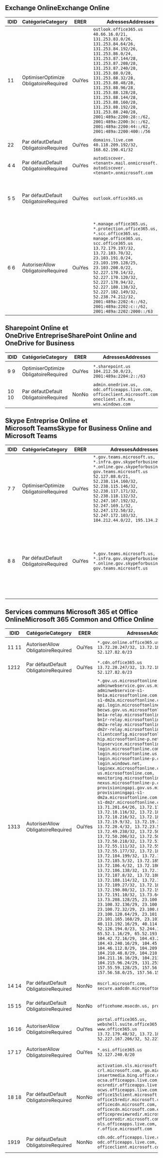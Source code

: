 <!--THIS FILE IS AUTOMATICALLY GENERATED. MANUAL CHANGES WILL BE OVERWRITTEN.-->
<!--Please contact the Office 365 Endpoints team with any questions.-->
<!--USGovGCCHigh endpoints version 2018082900-->
<!--File generated 2018-09-28 14:38:20.6973-->

## <a name="exchange-online"></a><span data-ttu-id="deb97-101">Exchange Online</span><span class="sxs-lookup"><span data-stu-id="deb97-101">Exchange Online</span></span>

<span data-ttu-id="deb97-102">ID</span><span class="sxs-lookup"><span data-stu-id="deb97-102">ID</span></span> | <span data-ttu-id="deb97-103">Catégorie</span><span class="sxs-lookup"><span data-stu-id="deb97-103">Category</span></span> | <span data-ttu-id="deb97-104">ER</span><span class="sxs-lookup"><span data-stu-id="deb97-104">ER</span></span> | <span data-ttu-id="deb97-105">Adresses</span><span class="sxs-lookup"><span data-stu-id="deb97-105">Addresses</span></span> | <span data-ttu-id="deb97-106">Ports</span><span class="sxs-lookup"><span data-stu-id="deb97-106">Ports</span></span>
-- | -------------------- | --- | ------------------------------------------------------------------------------------------------------------------------------------------------------------------------------------------------------------------------------------------------------------------------------------------------------------------------------------------------------------------------------------------------------------------------------------------------ | -------------------------------
<span data-ttu-id="deb97-107">1</span><span class="sxs-lookup"><span data-stu-id="deb97-107">1</span></span> | <span data-ttu-id="deb97-108">Optimiser</span><span class="sxs-lookup"><span data-stu-id="deb97-108">Optimize</span></span><BR><span data-ttu-id="deb97-109">Obligatoire</span><span class="sxs-lookup"><span data-stu-id="deb97-109">Required</span></span> | <span data-ttu-id="deb97-110">Oui</span><span class="sxs-lookup"><span data-stu-id="deb97-110">Yes</span></span> | `outlook.office365.us`<BR>`40.66.16.0/21, 131.253.83.0/26, 131.253.84.64/26, 131.253.84.192/26, 131.253.86.0/24, 131.253.87.144/28, 131.253.87.208/28, 131.253.87.240/28, 131.253.88.0/28, 131.253.88.32/28, 131.253.88.48/28, 131.253.88.96/28, 131.253.88.128/28, 131.253.88.144/28, 131.253.88.160/28, 131.253.88.192/28, 131.253.88.240/28, 2001:489a:2200:28::/62, 2001:489a:2200:3c::/62, 2001:489a:2200:44::/62, 2001:489a:2200:400::/56` | <span data-ttu-id="deb97-111">**TCP :** 443, 80</span><span class="sxs-lookup"><span data-stu-id="deb97-111">**TCP:** 443, 80</span></span>
<span data-ttu-id="deb97-112">2</span><span class="sxs-lookup"><span data-stu-id="deb97-112">2</span></span> | <span data-ttu-id="deb97-113">Par défaut</span><span class="sxs-lookup"><span data-stu-id="deb97-113">Default</span></span><BR><span data-ttu-id="deb97-114">Obligatoire</span><span class="sxs-lookup"><span data-stu-id="deb97-114">Required</span></span> | <span data-ttu-id="deb97-115">Oui</span><span class="sxs-lookup"><span data-stu-id="deb97-115">Yes</span></span> | `domains.live.com`<BR>`40.118.209.192/32, 168.62.190.41/32` | <span data-ttu-id="deb97-116">**TCP :** 443, 80</span><span class="sxs-lookup"><span data-stu-id="deb97-116">**TCP:** 443, 80</span></span>
<span data-ttu-id="deb97-117">4 </span><span class="sxs-lookup"><span data-stu-id="deb97-117">4</span></span> | <span data-ttu-id="deb97-118">Par défaut</span><span class="sxs-lookup"><span data-stu-id="deb97-118">Default</span></span><BR><span data-ttu-id="deb97-119">Obligatoire</span><span class="sxs-lookup"><span data-stu-id="deb97-119">Required</span></span> | <span data-ttu-id="deb97-120">Oui</span><span class="sxs-lookup"><span data-stu-id="deb97-120">Yes</span></span> | `autodiscover.<tenant>.mail.onmicrosoft.com, autodiscover.<tenant>.onmicrosoft.com` | <span data-ttu-id="deb97-121">**TCP :** 443, 80</span><span class="sxs-lookup"><span data-stu-id="deb97-121">**TCP:** 443, 80</span></span>
<span data-ttu-id="deb97-122">5 </span><span class="sxs-lookup"><span data-stu-id="deb97-122">5</span></span> | <span data-ttu-id="deb97-123">Par défaut</span><span class="sxs-lookup"><span data-stu-id="deb97-123">Default</span></span><BR><span data-ttu-id="deb97-124">Obligatoire</span><span class="sxs-lookup"><span data-stu-id="deb97-124">Required</span></span> | <span data-ttu-id="deb97-125">Oui</span><span class="sxs-lookup"><span data-stu-id="deb97-125">Yes</span></span> | `outlook.office365.us` | <span data-ttu-id="deb97-126">**TCP :** 143, 25, 587, 993, 995</span><span class="sxs-lookup"><span data-stu-id="deb97-126">**TCP:** 143, 25, 587, 993, 995</span></span>
<span data-ttu-id="deb97-127">6 </span><span class="sxs-lookup"><span data-stu-id="deb97-127">6</span></span> | <span data-ttu-id="deb97-128">Autoriser</span><span class="sxs-lookup"><span data-stu-id="deb97-128">Allow</span></span><BR><span data-ttu-id="deb97-129">Obligatoire</span><span class="sxs-lookup"><span data-stu-id="deb97-129">Required</span></span> | <span data-ttu-id="deb97-130">Oui</span><span class="sxs-lookup"><span data-stu-id="deb97-130">Yes</span></span> | `*.manage.office365.us, *.protection.office365.us, *.scc.office365.us, manage.office365.us, scc.office365.us`<BR>`13.72.179.197/32, 13.72.183.70/32, 23.103.191.0/24, 23.103.199.128/25, 23.103.208.0/22, 52.227.170.14/32, 52.227.170.120/32, 52.227.178.94/32, 52.227.180.138/32, 52.227.182.149/32, 52.238.74.212/32, 2001:489a:2202:4::/62, 2001:489a:2202:c::/62, 2001:489a:2202:2000::/63` | <span data-ttu-id="deb97-131">**TCP :** 25, 443</span><span class="sxs-lookup"><span data-stu-id="deb97-131">**TCP:** 25, 443</span></span>

## <a name="sharepoint-online-and-onedrive-for-business"></a><span data-ttu-id="deb97-132">Sharepoint Online et OneDrive Entreprise</span><span class="sxs-lookup"><span data-stu-id="deb97-132">SharePoint Online and OneDrive for Business</span></span>

<span data-ttu-id="deb97-133">ID</span><span class="sxs-lookup"><span data-stu-id="deb97-133">ID</span></span> | <span data-ttu-id="deb97-134">Catégorie</span><span class="sxs-lookup"><span data-stu-id="deb97-134">Category</span></span> | <span data-ttu-id="deb97-135">ER</span><span class="sxs-lookup"><span data-stu-id="deb97-135">ER</span></span> | <span data-ttu-id="deb97-136">Adresses</span><span class="sxs-lookup"><span data-stu-id="deb97-136">Addresses</span></span> | <span data-ttu-id="deb97-137">Ports</span><span class="sxs-lookup"><span data-stu-id="deb97-137">Ports</span></span>
-- | -------------------- | --- | ----------------------------------------------------------------------------------------------------------- | ----------------
<span data-ttu-id="deb97-138">9 </span><span class="sxs-lookup"><span data-stu-id="deb97-138">9</span></span> | <span data-ttu-id="deb97-139">Optimiser</span><span class="sxs-lookup"><span data-stu-id="deb97-139">Optimize</span></span><BR><span data-ttu-id="deb97-140">Obligatoire</span><span class="sxs-lookup"><span data-stu-id="deb97-140">Required</span></span> | <span data-ttu-id="deb97-141">Oui</span><span class="sxs-lookup"><span data-stu-id="deb97-141">Yes</span></span> | `*.sharepoint.us`<BR>`104.212.50.0/23, 2001:489a:2204:2::/63` | <span data-ttu-id="deb97-142">**TCP :** 443, 80</span><span class="sxs-lookup"><span data-stu-id="deb97-142">**TCP:** 443, 80</span></span>
<span data-ttu-id="deb97-143">10 </span><span class="sxs-lookup"><span data-stu-id="deb97-143">10</span></span> | <span data-ttu-id="deb97-144">Par défaut</span><span class="sxs-lookup"><span data-stu-id="deb97-144">Default</span></span><BR><span data-ttu-id="deb97-145">Obligatoire</span><span class="sxs-lookup"><span data-stu-id="deb97-145">Required</span></span> | <span data-ttu-id="deb97-146">Non</span><span class="sxs-lookup"><span data-stu-id="deb97-146">No</span></span> | `admin.onedrive.us, odc.officeapps.live.com, officeclient.microsoft.com, oneclient.sfx.ms, wns.windows.com` | <span data-ttu-id="deb97-147">**TCP :** 443, 80</span><span class="sxs-lookup"><span data-stu-id="deb97-147">**TCP:** 443, 80</span></span>

## <a name="skype-for-business-online-and-microsoft-teams"></a><span data-ttu-id="deb97-148">Skype Entreprise Online et Microsoft Teams</span><span class="sxs-lookup"><span data-stu-id="deb97-148">Skype for Business Online and Microsoft Teams</span></span>

<span data-ttu-id="deb97-149">ID</span><span class="sxs-lookup"><span data-stu-id="deb97-149">ID</span></span> | <span data-ttu-id="deb97-150">Catégorie</span><span class="sxs-lookup"><span data-stu-id="deb97-150">Category</span></span> | <span data-ttu-id="deb97-151">ER</span><span class="sxs-lookup"><span data-stu-id="deb97-151">ER</span></span> | <span data-ttu-id="deb97-152">Adresses</span><span class="sxs-lookup"><span data-stu-id="deb97-152">Addresses</span></span> | <span data-ttu-id="deb97-153">Ports</span><span class="sxs-lookup"><span data-stu-id="deb97-153">Ports</span></span>
-- | -------------------- | --- | --------------------------------------------------------------------------------------------------------------------------------------------------------------------------------------------------------------------------------------------------------------------------------------------------------------------------------- | --------------------------------------------------
<span data-ttu-id="deb97-154">7 </span><span class="sxs-lookup"><span data-stu-id="deb97-154">7</span></span> | <span data-ttu-id="deb97-155">Optimiser</span><span class="sxs-lookup"><span data-stu-id="deb97-155">Optimize</span></span><BR><span data-ttu-id="deb97-156">Obligatoire</span><span class="sxs-lookup"><span data-stu-id="deb97-156">Required</span></span> | <span data-ttu-id="deb97-157">Oui</span><span class="sxs-lookup"><span data-stu-id="deb97-157">Yes</span></span> | `*.gov.teams.microsoft.us, *.infra.gov.skypeforbusiness.us, *.online.gov.skypeforbusiness.us, gov.teams.microsoft.us`<BR>`52.127.88.0/21, 52.238.114.160/32, 52.238.115.146/32, 52.238.117.171/32, 52.238.118.132/32, 52.247.167.192/32, 52.247.169.1/32, 52.247.172.50/32, 52.247.172.103/32, 104.212.44.0/22, 195.134.228.0/22` | <span data-ttu-id="deb97-158">**TCP :** 443, 80</span><span class="sxs-lookup"><span data-stu-id="deb97-158">**TCP:** 443, 80</span></span><BR><span data-ttu-id="deb97-159">**UDP :** 3478</span><span class="sxs-lookup"><span data-stu-id="deb97-159">**UDP:** 3478</span></span>
<span data-ttu-id="deb97-160">8 </span><span class="sxs-lookup"><span data-stu-id="deb97-160">8</span></span> | <span data-ttu-id="deb97-161">Par défaut</span><span class="sxs-lookup"><span data-stu-id="deb97-161">Default</span></span><BR><span data-ttu-id="deb97-162">Obligatoire</span><span class="sxs-lookup"><span data-stu-id="deb97-162">Required</span></span> | <span data-ttu-id="deb97-163">Oui</span><span class="sxs-lookup"><span data-stu-id="deb97-163">Yes</span></span> | `*.gov.teams.microsoft.us, *.infra.gov.skypeforbusiness.us, *.online.gov.skypeforbusiness.us, gov.teams.microsoft.us` | <span data-ttu-id="deb97-164">**TCP :** 5061, 50000-59999</span><span class="sxs-lookup"><span data-stu-id="deb97-164">**TCP:** 5061, 50000-59999</span></span><BR><span data-ttu-id="deb97-165">**UDP :** 50000-59999</span><span class="sxs-lookup"><span data-stu-id="deb97-165">**UDP:** 50000-59999</span></span>

## <a name="microsoft-365-common-and-office-online"></a><span data-ttu-id="deb97-166">Services communs Microsoft 365 et Office Online</span><span class="sxs-lookup"><span data-stu-id="deb97-166">Microsoft 365 Common and Office Online</span></span>

<span data-ttu-id="deb97-167">ID</span><span class="sxs-lookup"><span data-stu-id="deb97-167">ID</span></span> | <span data-ttu-id="deb97-168">Catégorie</span><span class="sxs-lookup"><span data-stu-id="deb97-168">Category</span></span> | <span data-ttu-id="deb97-169">ER</span><span class="sxs-lookup"><span data-stu-id="deb97-169">ER</span></span> | <span data-ttu-id="deb97-170">Adresses</span><span class="sxs-lookup"><span data-stu-id="deb97-170">Addresses</span></span> | <span data-ttu-id="deb97-171">Ports</span><span class="sxs-lookup"><span data-stu-id="deb97-171">Ports</span></span>
-- | ------------------- | --- | -------------------------------------------------------------------------------------------------------------------------------------------------------------------------------------------------------------------------------------------------------------------------------------------------------------------------------------------------------------------------------------------------------------------------------------------------------------------------------------------------------------------------------------------------------------------------------------------------------------------------------------------------------------------------------------------------------------------------------------------------------------------------------------------------------------------------------------------------------------------------------------------------------------------------------------------------------------------------------------------------------------------------------------------------------------------------------------------------------------------------------------------------------------------------------------------------------------------------------------------------------------------------------------------------------------------------------------------------------------------------------------------------------------------------------------------------------------------------------------------------------------------------------------------------------------------------------------------------------------------------------------------------------------------------------------------------------------------------------------------------------------------------------------------------------------------------------------------------------------------------------------------------------------------------------------------------------------------------------------------------------------------------------------------------------------------------------------------------------------------------------------- | ----------------
<span data-ttu-id="deb97-172">11 </span><span class="sxs-lookup"><span data-stu-id="deb97-172">11</span></span> | <span data-ttu-id="deb97-173">Autoriser</span><span class="sxs-lookup"><span data-stu-id="deb97-173">Allow</span></span><BR><span data-ttu-id="deb97-174">Obligatoire</span><span class="sxs-lookup"><span data-stu-id="deb97-174">Required</span></span> | <span data-ttu-id="deb97-175">Oui</span><span class="sxs-lookup"><span data-stu-id="deb97-175">Yes</span></span> | `*.gov.online.office365.us`<BR>`13.72.20.247/32, 13.72.185.126/32, 52.127.82.0/23` | <span data-ttu-id="deb97-176">**TCP :** 443</span><span class="sxs-lookup"><span data-stu-id="deb97-176">**TCP:** 443</span></span>
<span data-ttu-id="deb97-177">12</span><span class="sxs-lookup"><span data-stu-id="deb97-177">12</span></span> | <span data-ttu-id="deb97-178">Par défaut</span><span class="sxs-lookup"><span data-stu-id="deb97-178">Default</span></span><BR><span data-ttu-id="deb97-179">Obligatoire</span><span class="sxs-lookup"><span data-stu-id="deb97-179">Required</span></span> | <span data-ttu-id="deb97-180">Oui</span><span class="sxs-lookup"><span data-stu-id="deb97-180">Yes</span></span> | `*.cdn.office365.us`<BR>`13.72.20.247/32, 13.72.185.126/32, 52.127.82.0/23` | <span data-ttu-id="deb97-181">**TCP :** 443</span><span class="sxs-lookup"><span data-stu-id="deb97-181">**TCP:** 443</span></span>
<span data-ttu-id="deb97-182">13</span><span class="sxs-lookup"><span data-stu-id="deb97-182">13</span></span> | <span data-ttu-id="deb97-183">Autoriser</span><span class="sxs-lookup"><span data-stu-id="deb97-183">Allow</span></span><BR><span data-ttu-id="deb97-184">Obligatoire</span><span class="sxs-lookup"><span data-stu-id="deb97-184">Required</span></span> | <span data-ttu-id="deb97-185">Oui</span><span class="sxs-lookup"><span data-stu-id="deb97-185">Yes</span></span> | `*.gov.us.microsoftonline.com, adminwebservice.gov.us.microsoftonline.com, adminwebservice-s1-bn1a.microsoftonline.com, adminwebservice-s1-dm2a.microsoftonline.com, api.login.microsoftonline.com, becws.gov.us.microsoftonline.com, bws-s1-bn1a-relay.microsoftonline.com, bws-s1-bn1r-relay.microsoftonline.com, bws-s1-dm2a-relay.microsoftonline.com, bws-s1-dm2r-relay.microsoftonline.com, clientconfig.microsoftonline-p.net, hip.microsoftonline-p.net, hipservice.microsoftonline.com, login.microsoftonline.com, login.microsoftonline.us, login.microsoftonline-p.com, login.windows.net, loginex.microsoftonline.com, login-us.microsoftonline.com, monitoring.microsoftonline-p.com, nexus.microsoftonline-p.com, provisioningapi.gov.us.microsoftonline.com, provisioningapi-s1-dm2a.microsoftonline.com, provisioningapi-s1-dm2r.microsoftonline.com`<BR>`13.71.201.64/26, 13.72.17.49/32, 13.72.18.116/32, 13.72.18.212/32, 13.72.18.216/32, 13.72.18.221/32, 13.72.19.9/32, 13.72.19.36/32, 13.72.20.4/32, 13.72.23.54/32, 13.72.49.238/32, 13.72.50.182/32, 13.72.50.206/32, 13.72.50.212/32, 13.72.50.218/32, 13.72.51.69/32, 13.72.55.111/32, 13.72.55.162/32, 13.72.55.177/32, 13.72.184.118/32, 13.72.184.199/32, 13.72.184.206/32, 13.72.185.5/32, 13.72.185.34/32, 13.72.186.4/32, 13.72.186.27/32, 13.72.186.138/32, 13.72.186.230/32, 13.72.187.8/32, 13.72.188.36/32, 13.72.188.114/32, 13.72.188.142/32, 13.72.189.27/32, 13.72.189.143/32, 13.72.190.80/32, 13.72.190.167/32, 13.72.191.10/32, 13.73.64.64/26, 13.73.208.128/25, 23.100.16.168/29, 23.100.32.136/29, 23.100.64.24/29, 23.100.72.32/29, 23.100.80.64/29, 23.100.120.64/29, 23.101.144.136/29, 23.101.165.168/29, 23.101.181.128/29, 40.113.192.16/29, 40.114.120.16/29, 52.126.194.0/23, 52.244.120.128/25, 65.52.1.16/29, 65.52.193.136/29, 104.42.72.16/29, 104.43.208.16/29, 104.43.240.16/29, 104.45.208.104/29, 104.46.112.8/29, 104.209.144.16/29, 104.210.48.8/29, 104.210.208.16/29, 104.211.16.16/29, 104.211.48.16/29, 104.215.96.24/29, 131.253.120.0/24, 157.55.59.128/25, 157.56.53.128/25, 157.56.58.0/25, 157.56.151.0/25` | <span data-ttu-id="deb97-186">**TCP :** 443</span><span class="sxs-lookup"><span data-stu-id="deb97-186">**TCP:** 443</span></span>
<span data-ttu-id="deb97-187">14 </span><span class="sxs-lookup"><span data-stu-id="deb97-187">14</span></span> | <span data-ttu-id="deb97-188">Par défaut</span><span class="sxs-lookup"><span data-stu-id="deb97-188">Default</span></span><BR><span data-ttu-id="deb97-189">Obligatoire</span><span class="sxs-lookup"><span data-stu-id="deb97-189">Required</span></span> | <span data-ttu-id="deb97-190">Non</span><span class="sxs-lookup"><span data-stu-id="deb97-190">No</span></span> | `mscrl.microsoft.com, secure.aadcdn.microsoftonline-p.com` | <span data-ttu-id="deb97-191">**TCP :** 443</span><span class="sxs-lookup"><span data-stu-id="deb97-191">**TCP:** 443</span></span>
<span data-ttu-id="deb97-192">15 </span><span class="sxs-lookup"><span data-stu-id="deb97-192">15</span></span> | <span data-ttu-id="deb97-193">Par défaut</span><span class="sxs-lookup"><span data-stu-id="deb97-193">Default</span></span><BR><span data-ttu-id="deb97-194">Obligatoire</span><span class="sxs-lookup"><span data-stu-id="deb97-194">Required</span></span> | <span data-ttu-id="deb97-195">Non</span><span class="sxs-lookup"><span data-stu-id="deb97-195">No</span></span> | `officehome.msocdn.us, prod.msocdn.us` | <span data-ttu-id="deb97-196">**TCP :** 443, 80</span><span class="sxs-lookup"><span data-stu-id="deb97-196">**TCP:** 443, 80</span></span>
<span data-ttu-id="deb97-197">16 </span><span class="sxs-lookup"><span data-stu-id="deb97-197">16</span></span> | <span data-ttu-id="deb97-198">Autoriser</span><span class="sxs-lookup"><span data-stu-id="deb97-198">Allow</span></span><BR><span data-ttu-id="deb97-199">Obligatoire</span><span class="sxs-lookup"><span data-stu-id="deb97-199">Required</span></span> | <span data-ttu-id="deb97-200">Oui</span><span class="sxs-lookup"><span data-stu-id="deb97-200">Yes</span></span> | `portal.office365.us, webshell.suite.office365.us, www.office365.us`<BR>`13.72.179.48/32, 13.72.188.8/32, 52.227.167.206/32, 52.227.170.242/32` | <span data-ttu-id="deb97-201">**TCP :** 443, 80</span><span class="sxs-lookup"><span data-stu-id="deb97-201">**TCP:** 443, 80</span></span>
<span data-ttu-id="deb97-202">17 </span><span class="sxs-lookup"><span data-stu-id="deb97-202">17</span></span> | <span data-ttu-id="deb97-203">Autoriser</span><span class="sxs-lookup"><span data-stu-id="deb97-203">Allow</span></span><BR><span data-ttu-id="deb97-204">Obligatoire</span><span class="sxs-lookup"><span data-stu-id="deb97-204">Required</span></span> | <span data-ttu-id="deb97-205">Oui</span><span class="sxs-lookup"><span data-stu-id="deb97-205">Yes</span></span> | `*.osi.office365.us`<BR>`52.127.240.0/20` | <span data-ttu-id="deb97-206">**TCP :** 443</span><span class="sxs-lookup"><span data-stu-id="deb97-206">**TCP:** 443</span></span>
<span data-ttu-id="deb97-207">18 </span><span class="sxs-lookup"><span data-stu-id="deb97-207">18</span></span> | <span data-ttu-id="deb97-208">Par défaut</span><span class="sxs-lookup"><span data-stu-id="deb97-208">Default</span></span><BR><span data-ttu-id="deb97-209">Obligatoire</span><span class="sxs-lookup"><span data-stu-id="deb97-209">Required</span></span> | <span data-ttu-id="deb97-210">Non</span><span class="sxs-lookup"><span data-stu-id="deb97-210">No</span></span> | `activation.sls.microsoft.com, crl.microsoft.com, go.microsoft.com, insertmedia.bing.office.net, ocsa.officeapps.live.com, ocsredir.officeapps.live.com, ocws.officeapps.live.com, office15client.microsoft.com, office15redir.microsoft.com, officecdn.microsoft.com, officecdn.microsoft.com.edgesuite.net, officepreviewredir.microsoft.com, officeredir.microsoft.com, ols.officeapps.live.com, r.office.microsoft.com` | <span data-ttu-id="deb97-211">**TCP :** 443, 80</span><span class="sxs-lookup"><span data-stu-id="deb97-211">**TCP:** 443, 80</span></span>
<span data-ttu-id="deb97-212">19</span><span class="sxs-lookup"><span data-stu-id="deb97-212">19</span></span> | <span data-ttu-id="deb97-213">Par défaut</span><span class="sxs-lookup"><span data-stu-id="deb97-213">Default</span></span><BR><span data-ttu-id="deb97-214">Obligatoire</span><span class="sxs-lookup"><span data-stu-id="deb97-214">Required</span></span> | <span data-ttu-id="deb97-215">Non</span><span class="sxs-lookup"><span data-stu-id="deb97-215">No</span></span> | `cdn.odc.officeapps.live.com, odc.officeapps.live.com, officeclient.microsoft.com` | <span data-ttu-id="deb97-216">**TCP :** 443, 80</span><span class="sxs-lookup"><span data-stu-id="deb97-216">**TCP:** 443, 80</span></span>
